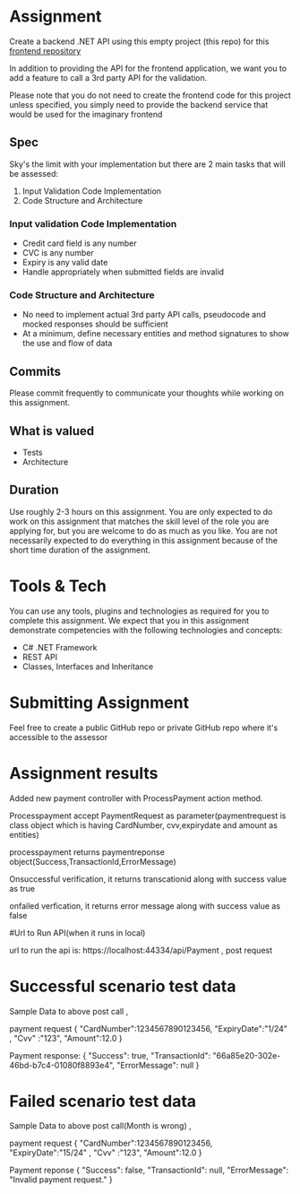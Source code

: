 # Assignment
Create a backend .NET API using this empty project (this repo) for this [frontend repository](https://github.com/EdenCoNz/recruit-react/)

In addition to providing the API for the frontend application, we want you to add a feature to call a 3rd party API for the validation.

Please note that you do not need to create the frontend code for this project unless specified, you simply need to provide the backend service that would be used for the imaginary frontend

## Spec
Sky's the limit with your implementation but there are 2 main tasks that will be assessed:

1. Input Validation Code Implementation
2. Code Structure and Architecture

### Input validation Code Implementation
- Credit card field is any number
- CVC is any number
- Expiry is any valid date
- Handle appropriately when submitted fields are invalid

### Code Structure and Architecture
- No need to implement actual 3rd party API calls, pseudocode and mocked responses should be sufficient
- At a minimum, define necessary entities and method signatures to show the use and flow of data

## Commits
Please commit frequently to communicate your thoughts while working on this assignment.

## What is valued
- Tests
- Architecture

## Duration
Use roughly 2-3 hours on this assignment. You are only expected to do work on this assignment that matches the skill level of the role you are applying for, but you are welcome to do as much as you like. You are not necessarily expected to do everything in this assignment because of the short time duration of the assignment.


# Tools & Tech
You can use any tools, plugins and technologies as required for you to complete this assignment. We expect that you in this assignment demonstrate competencies with the following technologies and concepts:

-	C# .NET Framework
-	REST API
-	Classes, Interfaces and Inheritance

# Submitting Assignment
Feel free to create a public GitHub repo or private GitHub repo where it's accessible to the assessor

# Assignment results
Added new payment controller with  ProcessPayment action method.

Processpayment accept PaymentRequest as parameter(paymentrequest is class object which is having CardNumber, cvv,expirydate and amount as entities)

processpayment returns paymentreponse object(Success,TransactionId,ErrorMessage)

Onsuccessful verification, it returns transcationid along with success value as true

onfailed verfication, it returns error message  along with success value as false 

#Url to Run API(when it runs in local)

url to run the api is: https://localhost:44334/api/Payment , post request

# Successful scenario test data

Sample Data to above post call ,

payment request 
{
"CardNumber":1234567890123456,
"ExpiryDate":"1/24" ,
"Cvv" :"123", 
"Amount":12.0 
}

Payment response:
{
    "Success": true,
    "TransactionId": "66a85e20-302e-46bd-b7c4-01080f8893e4",
    "ErrorMessage": null
}

# Failed scenario test data

Sample Data to above post call(Month is wrong) ,

 payment request 
{
"CardNumber":1234567890123456,
"ExpiryDate":"15/24" ,
"Cvv" :"123", 
"Amount":12.0 
}

Payment reponse
{
    "Success": false,
    "TransactionId": null,
    "ErrorMessage": "Invalid payment request."
}
